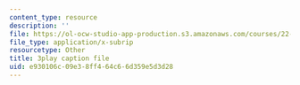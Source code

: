```yaml
---
content_type: resource
description: ''
file: https://ol-ocw-studio-app-production.s3.amazonaws.com/courses/22-01-introduction-to-nuclear-engineering-and-ionizing-radiation-fall-2016/e930106c09e38ff464c66d359e5d3d28_Ijst4g5KFN0.srt
file_type: application/x-subrip
resourcetype: Other
title: 3play caption file
uid: e930106c-09e3-8ff4-64c6-6d359e5d3d28
---
```

